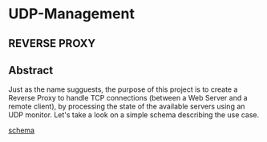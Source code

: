 # UDP-Management

## REVERSE PROXY

Abstract
--------

Just as the name sugguests, the purpose of this project is to create a Reverse Proxy to handle TCP connections (between a Web Server
and a remote client), by processing the state of the available servers using an UDP monitor. Let's take a look on a simple schema
describing the use case.  

[schema](https://user-images.githubusercontent.com/12373116/31086868-ee29a876-a792-11e7-81e6-fc4ad87164e7.png)  


